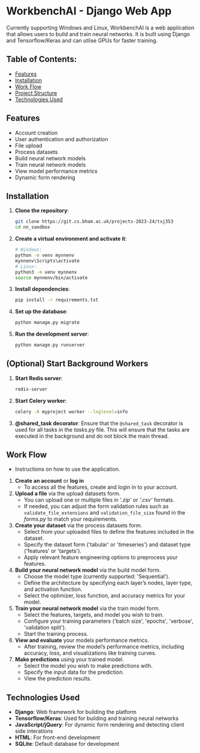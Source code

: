# WorkbenchAI - Django Web App

Currently supporting Windows and Linux, WorkbenchAI is a web application that allows users to build and train neural networks. It is built using Django and Tensorflow/Keras and can utlise GPUs for faster training.

## Table of Contents:
- [Features](#features)
- [Installation](#installation)
- [Work Flow](#work-flow)
- [Project Structure](#project-structure)
- [Technologies Used](#technologies-used)

## Features
- Account creation
- User authentication and authorization
- File upload
- Process datasets
- Build neural network models
- Train neural network models
- View model performance metrics
- Dynamic form rendering

## Installation
1. **Clone the repository**:
   ```bash
   git clone https://git.cs.bham.ac.uk/projects-2023-24/txj353
   cd nn_sandbox
   ```

2. **Create a virtual environment and activate it**:
   ```bash
   # Windows:
   python -m venv mynnenv
   mynnenv\Scripts\activate
   # Linux:
   python3 -m venv mynnenv
   source mynnenv/bin/activate
   ```

3. **Install dependencies**:
   ```bash
   pip install -r requirements.txt
   ```

4. **Set up the database**:
   ```bash
   python manage.py migrate
   ```

5. **Run the development server**:
   ```bash
   python manage.py runserver
   ```

## (Optional) Start Background Workers
1. **Start Redis server**:
   ```bash
   redis-server
   ```

2. **Start Celery worker**:
   ```bash
   celery -A myproject worker --loglevel=info
   ```
3. **@shared_task decorator**:
  Ensure that the ```@shared_task``` decorator is used for all tasks in the *tasks.py* file. This will ensure that the tasks are executed in the background and do not block the main thread.

## Work Flow
- Instructions on how to use the application.
1. **Create an account** or **log in**
    - To access all the features, create and login in to your account.
2. **Upload a file** via the upload datasets form.
    - You can upload one or multiple files in *'.zip'* or *'.csv'* formats.
    - If needed, you can adjust the form validation rules such as ```validate_file_extensions``` and ```validation_file_size``` found in the *forms.py* to match your requirements.
4. **Create your dataset** via the process datasets form.
    - Select from your uploaded files to define the features included in the dataset.
    - Specify the dataset form ('tabular' or 'timeseries') and dataset type ('features' or 'targets').
    - Apply relevant feature engineering options to preprocess your features.
5. **Build your neural network model** via the build model form.
    - Choose the model type (currently supported: 'Sequential').
    - Define the architecture by specifying each layer’s nodes, layer type, and activation function.
    - Select the optimizer, loss function, and accuracy metrics for your model.
6. **Train your neural network model** via the train model form.
    - Select the features, targets, and model you wish to train.
    - Configure your training parameters ('batch size', 'epochs', 'verbose', 'validation split').
    - Start the training process.
7. **View and evaluate** your models performance metrics.
    - After training, review the model’s performance metrics, including accuracy, loss, and visualizations like training curves.
8. **Make predictions** using your trained model.
    - Select the model you wish to make predictions with.
    - Specify the input data for the prediction.
    - View the prediction results.


## Technologies Used
- **Django**: Web framework for building the platform
- **Tensorflow/Keras**: Used for building and training neural networks
- **JavaScript/jQuery**: For dynamic form rendering and detecting client side interations
- **HTML**: For front-end development
- **SQLite**: Default database for development
